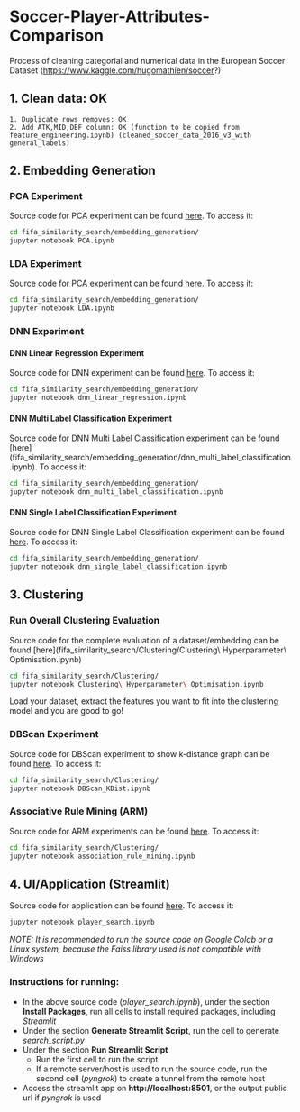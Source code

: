 # Soccer-Player-Attributes-Comparison
Process of cleaning categorial and numerical data in the European Soccer Dataset (https://www.kaggle.com/hugomathien/soccer?)

## 1. Clean data: OK 
	1. Duplicate rows removes: OK
	2. Add ATK,MID,DEF column: OK (function to be copied from feature_engineering.ipynb) (cleaned_soccer_data_2016_v3_with general_labels)

## 2. Embedding Generation
### PCA Experiment
Source code for PCA experiment can be found [here](fifa_similarity_search/embedding_generation/PCA.ipynb). To access it:
```bash
cd fifa_similarity_search/embedding_generation/
jupyter notebook PCA.ipynb
```
### LDA Experiment
Source code for PCA experiment can be found [here](fifa_similarity_search/embedding_generation/LDA.ipynb). To access it:
```bash
cd fifa_similarity_search/embedding_generation/
jupyter notebook LDA.ipynb
```

### DNN Experiment
#### DNN Linear Regression Experiment
Source code for DNN experiment can be found [here](fifa_similarity_search/embedding_generation/dnn_linear_regression.ipynb). To access it:
```bash
cd fifa_similarity_search/embedding_generation/
jupyter notebook dnn_linear_regression.ipynb
```
#### DNN Multi Label Classification Experiment
Source code for DNN Multi Label Classification experiment can be found [here](fifa_similarity_search/embedding_generation/dnn_multi_label_classification .ipynb). To access it:
```bash
cd fifa_similarity_search/embedding_generation/
jupyter notebook dnn_multi_label_classification.ipynb
```
#### DNN Single Label Classification Experiment
Source code for DNN Single Label Classification experiment can be found [here](fifa_similarity_search/embedding_generation/dnn_single_label_classification.ipynb). To access it:
```bash
cd fifa_similarity_search/embedding_generation/
jupyter notebook dnn_single_label_classification.ipynb
```

## 3. Clustering

### Run Overall Clustering Evaluation
Source code for the complete evaluation of a dataset/embedding can be found [here](fifa_similarity_search/Clustering/Clustering\ Hyperparameter\ Optimisation.ipynb)
```bash
cd fifa_similarity_search/Clustering/
jupyter notebook Clustering\ Hyperparameter\ Optimisation.ipynb
```
Load your dataset, extract the features you want to fit into the clustering model and you are good to go!

### DBScan Experiment
Source code for DBScan experiment to show k-distance graph can be found [here](fifa_similarity_search/Clustering/DBScan_KDist.ipynb). To access it:
```bash
cd fifa_similarity_search/Clustering/
jupyter notebook DBScan_KDist.ipynb
```

### Associative Rule Mining (ARM)
Source code for ARM experiments can be found [here](fifa_similarity_search/Clustering/association_rule_mining.ipynb). To access it:
```bash
cd fifa_similarity_search/Clustering/
jupyter notebook association_rule_mining.ipynb
```

## 4. UI/Application (Streamlit)
Source code for application can be found [here](streamlit_app/player_search.ipynb). To access it:
```bash
jupyter notebook player_search.ipynb
```
*NOTE: It is recommended to run the source code on Google Colab or a Linux system, because the Faiss library used is not compatible with Windows*
### Instructions for running:
- In the above source code (*player_search.ipynb*), under the section __Install Packages__, run all cells to install required packages, including *Streamlit*
- Under the section __Generate Streamlit Script__, run the cell to generate *search_script.py*
- Under the section __Run Streamlit Script__
  - Run the first cell to run the script
  - If a remote server/host is used to run the source code, run the second cell (*pyngrok*) to create a tunnel from the remote host
- Access the streamlit app on **http://localhost:8501**, or the output public url if *pyngrok* is used
